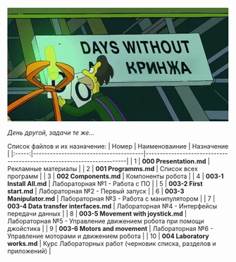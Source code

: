 ![Image_1](https://github.com/Hedgehog0224/catkin_ws/blob/docs/Documentation/Memes/No_cringe_HD.png)

*День другой, задачи те же...*

Список файлов и их назначение:
| Номер | Наименоваиние                         | Назначение                                                            |
|:-----:|---------------------------------------|-----------------------------------------------------------------------|
| 1     | **000 Presentation.md**               | Рекламные материалы                                                   |
| 2     | **001 Programms.md**                  | Список всех программ                                                  |
| 3     | **002 Components.md**                 | Компоненты робота                                                     |
| 4     | **003-1 Install All.md**              | Лабораторная №1 - Работа с ПО                                         |
| 5     | **003-2 First start.md**              | Лабораторная №2 - Первый запуск                                       |
| 6     | **003-3 Manipulator.md**              | Лабораторная №3 - Работа с манипулятором                              |
| 7     | **003-4 Data transfer interfaces.md** | Лабораторная №4 - Интерфейсы передачи данных                          |
| 8     | **003-5 Movement with joystick.md**   | Лабораторная №5 - Управление движением робота при помощи джойстика    |
| 9     | **003-6 Motors and movement**         | Лабораторная №6 - Управление моторами и движением робота              |
| 10    | **004 Laboratory works.md**           | Курс Лабораторных работ (черновик списка, разделов и приложений)      |
